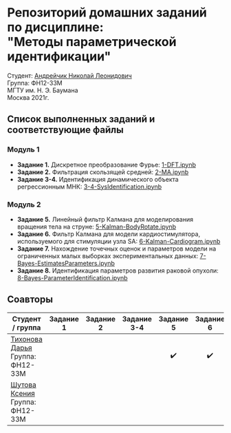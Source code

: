 # Репозиторий домашних заданий по дисциплине:<br/>"Методы параметрической идентификации"
Студент: [Андрейчик Николай Леонидович](https://github.com/Koolana)<br/>
Группа: ФН12-33М<br/>
МГТУ им. Н. Э. Баумана <br/>
Москва 2021г.

## Список выполненных заданий и соответствующие файлы
### Модуль 1
- **Задание 1.** Дискретное преобразование Фурье: [1-DFT.ipynb](1-DFT.ipynb)
- **Задание 2.** Фильтрация скользящей средней: [2-MA.ipynb](2-MA.ipynb)
- **Задание 3-4.** Идентификация динамического объекта регрессионным МНК: [3-4-SysIdentification.ipynb](3-4-SysIdentification.ipynb)

### Модуль 2
- **Задание 5.** Линейный фильтр Калмана для моделирования вращения тела на струне: [5-Kalman-BodyRotate.ipynb](5-Kalman-BodyRotate.ipynb)
- **Задание 6.** Фильтр Калмана для модели кардиостимулятора, используемого для стимуляции узла SA: [6-Kalman-Cardiogram.ipynb](6-Kalman-Cardiogram.ipynb)
- **Задание 7.** Нахождение точечных оценок и параметров модели на ограниченных малых выборках экспериментальных данных: [7-Bayes-EstimatesParameters.ipynb](7-Bayes-EstimatesParameters.ipynb)
- **Задание 8.** Идентификация параметров развития раковой опухоли: [8-Bayes-ParameterIdentification.ipynb](8-Bayes-ParameterIdentification.ipynb)

## Соавторы
|Студент / группа |Задание 1|Задание 2|Задание 3-4|Задание 5|Задание 6|Задание 7|Задание 8|
|-|:--:|:--:|:--:|:--:|:--:|:--:|:--:|
|[Тихонова Дарья](https://github.com/MissDarya)<br/>Группа: ФН12-33М||||<center>:heavy_check_mark:</center>|<center>:heavy_check_mark:</center>|<center>:heavy_check_mark:</center>|<center>:heavy_check_mark:</center>|
|[Шутова Ксения](https://github.com/Renianida)<br/>Группа: ФН12-33М|||||||<center>:heavy_check_mark:</center>|
